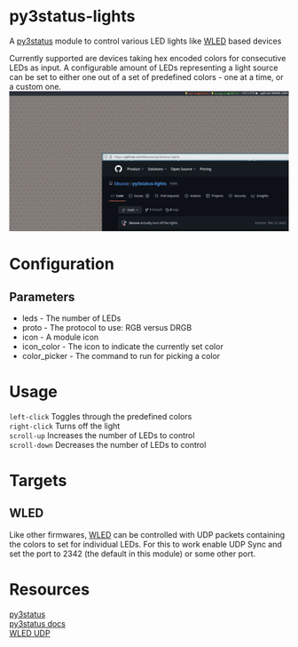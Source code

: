 # py3status-lights
A [py3status](https://github.com/ultrabug/py3status) module to control various LED lights like [WLED](https://kno.wled.ge/) based devices

Currently supported are devices taking hex encoded colors for consecutive LEDs as input.
A configurable amount of LEDs representing a light source can be set to either one out of a set of predefined colors - one at a time, or a custom one.
![py3status-lights screenshot](py3status-lights.png)
# Configuration
## Parameters
* leds - The number of LEDs
* proto - The protocol to use: RGB versus DRGB
* icon - A module icon
* icon_color - The icon to indicate the currently set color
* color_picker - The command to run for picking a color

# Usage
`left-click` Toggles through the predefined colors  
`right-click` Turns off the light  
`scroll-up` Increases the number of LEDs to control  
`scroll-down` Decreases the number of LEDs to control

# Targets
## WLED
Like other firmwares, [WLED](https://kno.wled.ge/) can be controlled with UDP packets containing the colors to set for individual LEDs. For this to work enable UDP Sync
and set the port to 2342 (the default in this module) or some other port.

# Resources
[py3status](https://github.com/ultrabug/py3status)  
[py3status docs](https://py3status.readthedocs.io/en/latest/)  
[WLED UDP](https://github.com/Aircoookie/WLED/wiki/UDP-Realtime-Control)  
